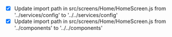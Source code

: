 - [x] Update import path in src/screens/Home/HomeScreen.js from '../services/config' to '../../services/config'
- [x] Update import path in src/screens/Home/HomeScreen.js from '../components' to '../../components'

